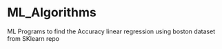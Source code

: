 # ML_Algorithms
ML Programs to find the Accuracy 
linear regression using boston dataset from SKlearn repo

